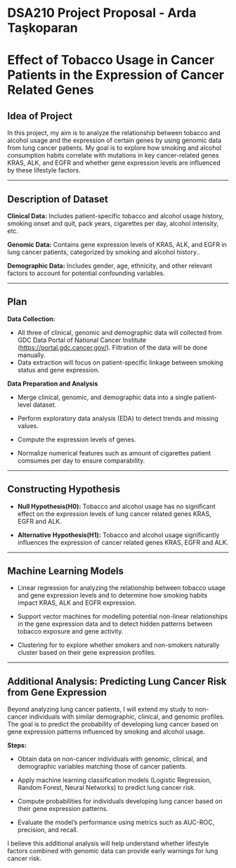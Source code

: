 # DSA210 Project Proposal - Arda Taşkoparan

# Effect of Tobacco Usage in Cancer Patients in the Expression of Cancer Related Genes

## Idea of Project

In this project, my aim is to analyze the relationship between tobacco and alcohol usage and the expression of certain genes by using genomic data from lung cancer patients. My goal is to explore how smoking and alcohol consumption habits correlate with mutations in key cancer-related genes KRAS, ALK, and EGFR and whether gene expression levels are influenced by these lifestyle factors.


---

## Description of Dataset

**Clinical Data:** Includes patient-specific tobacco and alcohol usage history, smoking onset and quit, pack years, cigarettes per day, alcohol intensity, etc.

**Genomic Data:** Contains gene expression levels of KRAS, ALK, and EGFR in lung cancer patients, categorized by smoking and alcohol history..

**Demographic Data:**  Includes gender, age, ethnicity, and other relevant factors to account for potential confounding variables.


---

## Plan

**Data Collection:**
  - All three of clinical, genomic and demographic data will collected from GDC Data Portal of National Cancer Institute (https://portal.gdc.cancer.gov/). Filtration of the data will be done manually.
  - Data extraction will focus on patient-specific linkage between smoking status and gene expression.

**Data Preparation and Analysis**
  - Merge clinical, genomic, and demographic data into a single patient-level dataset.

  - Perform exploratory data analysis (EDA) to detect trends and missing values.

  - Compute the expression levels of genes.

  - Normalize numerical features such as amount of cigarettes patient comsumes per day to ensure comparability.

---

## Constructing Hypothesis

  - **Null Hypothesis(H0):** Tobacco and alcohol usage has no significant effect on the expression levels of lung cancer related genes KRAS, EGFR and ALK.

  - **Alternative Hypothesis(H1):** Tobacco and alcohol usage significantly influences the expression of cancer related genes KRAS, EGFR and ALK.


---

## Machine Learning Models

  - Linear regression for analyzing the relationship between tobacco usage and gene expression levels and to determine how smoking habits impact KRAS, ALK and EGFR expression.
  
  - Support vector machines for modelling potential non-linear relationships in the gene expression data and to detect hidden patterns between tobacco exposure and gene activity.
  
  - Clustering for to explore whether smokers and non-smokers naturally cluster based on their gene expression profiles.


---


## Additional Analysis: Predicting Lung Cancer Risk from Gene Expression

Beyond analyzing lung cancer patients, I will extend my study to non-cancer individuals with similar demographic, clinical, and genomic profiles. The goal is to predict the probability of developing lung cancer based on gene expression patterns influenced by smoking and alcohol usage.

**Steps:**

  - Obtain data on non-cancer individuals with genomic, clinical, and demographic variables matching those of cancer patients.

  - Apply machine learning classification models (Logistic Regression, Random Forest, Neural Networks) to predict lung cancer risk.

  - Compute probabilities for individuals developing lung cancer based on their gene expression patterns.

  - Evaluate the model’s performance using metrics such as AUC-ROC, precision, and recall.

I believe this additional analysis will help understand whether lifestyle factors combined with genomic data can provide early warnings for lung cancer risk.













